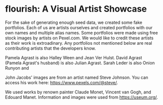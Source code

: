 # flourish: A Visual Artist Showcase



For the sake of generating enough seed data, we created some fake portfolios.  Each of us are artists ourselves and created portfolios with our own names and multiple alias names.  Some portfolios were made using free stock images by artists on Pexel.com.  We would like to credit these artists as their work is extroadinary. Any portfolios not mentioned below are real contributing artists that the developers know.

Pamela Agrast is also Halley Ween and Jean Ver Hulst.
David Agrast (Pamela Agrast's husband) is also Julian Agrast.
Sarah Leder is also Onion Runyon and 


John Jacobs' images are from an artist named Steve Johnson.  You can access his work here:
https://www.pexels.com/@steve/.

We used works by renown painter Claude Monet, Vincent van Gogh, and Edouard Manet.  Information and images were used from https://useum.org/.
